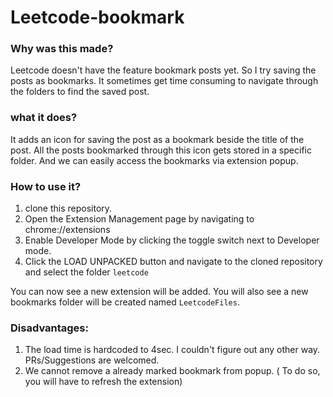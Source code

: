 # Leetcode-bookmark

### Why was this made?
Leetcode doesn't have the feature bookmark posts yet. 
So I try saving the posts as bookmarks. It sometimes get time consuming to navigate through the folders to find the saved post.

### what it does?
It adds an icon for saving the post as a bookmark beside the title of the post. All the posts bookmarked through this icon gets stored in a specific folder. And we can easily access the bookmarks via extension popup.

### How to use it?
1. clone this repository.
2. Open the Extension Management page by navigating to chrome://extensions
3. Enable Developer Mode by clicking the toggle switch next to Developer mode.
4. Click the LOAD UNPACKED button and navigate to the cloned repository and select the folder ```leetcode```

You can now see a new extension will be added. You will also see a new bookmarks folder will be created named ```LeetcodeFiles```.

### Disadvantages:
1. The load time is hardcoded to 4sec. I couldn't figure out any other way. PRs/Suggestions are welcomed.
2. We cannot remove a already marked bookmark from popup. ( To do so, you will have to refresh the extension)
